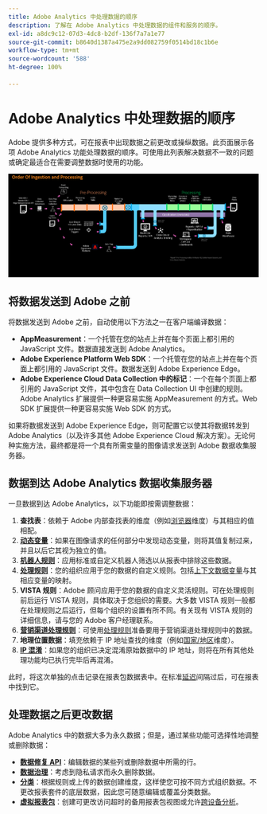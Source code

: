 ```yaml
---
title: Adobe Analytics 中处理数据的顺序
description: 了解在 Adobe Analytics 中处理数据的组件和服务的顺序。
exl-id: a8dc9c12-07d3-4dc8-b2df-136f7a7a1e77
source-git-commit: b8640d1387a475e2a9dd082759f0514bd18c1b6e
workflow-type: tm+mt
source-wordcount: '588'
ht-degree: 100%

---
```


# Adobe Analytics 中处理数据的顺序

Adobe 提供多种方式，可在报表中出现数据之前更改或操纵数据。此页面展示各项 Adobe Analytics 功能处理数据的顺序。可使用此列表解决数据不一致的问题或确定最适合在需要调整数据时使用的功能。

![处理顺序](assets/processing-order.png)

## 将数据发送到 Adobe 之前

将数据发送到 Adobe 之前，自动使用以下方法之一在客户端编译数据：

* **AppMeasurement**：一个托管在您的站点上并在每个页面上都引用的 JavaScript 文件。数据直接发送到 Adobe Analytics。
* **Adobe Experience Platform Web SDK**：一个托管在您的站点上并在每个页面上都引用的 JavaScript 文件。数据发送到 Adobe Experience Edge。
* **Adobe Experience Cloud Data Collection 中的标记**：一个在每个页面上都引用的 JavaScript 文件，其中包含在 Data Collection UI 中创建的规则。Adobe Analytics 扩展提供一种更容易实施 AppMeasurement 的方式。Web SDK 扩展提供一种更容易实施 Web SDK 的方式。

如果将数据发送到 Adobe Experience Edge，则可配置它以使其将数据转发到 Adobe Analytics（以及许多其他 Adobe Experience Cloud 解决方案）。无论何种实施方法，最终都是将一个具有所需变量的图像请求发送到 Adobe 数据收集服务器。

## 数据到达 Adobe Analytics 数据收集服务器

一旦数据到达 Adobe Analytics，以下功能即按需调整数据：

1. **查找表**：依赖于 Adobe 内部查找表的维度（例如[浏览器](/help/components/dimensions/browser.md)维度）与其相应的值相配。
2. [**动态变量**](/help/implement/vars/page-vars/dynamic-variables.md)：如果在图像请求的任何部分中发现动态变量，则将其值复制过来，并且以后它其视为独立的值。
3. [**机器人规则**](/help/admin/admin/c-manage-report-suites/c-edit-report-suites/general/bot-removal/bot-rules.md)：应用标准或自定义机器人筛选以从报表中排除这些数据。
4. [**处理规则**](/help/admin/admin/c-manage-report-suites/c-edit-report-suites/general/c-processing-rules/processing-rules.md)：您的组织应用于您的数据的自定义规则。包括[上下文数据变量](/help/implement/vars/page-vars/contextdata.md)与其相应变量的映射。
5. **VISTA 规则**：Adobe 顾问应用于您的数据的自定义灵活规则。可在处理规则前后运行 VISTA 规则，具体取决于您组织的需要。大多数 VISTA 规则一般都在处理规则之后运行，但每个组织的设置有所不同。有关现有 VISTA 规则的详细信息，请与您的 Adobe 客户经理联系。
6. [**营销渠道处理规则**](/help/admin/admin/c-manage-report-suites/c-edit-report-suites/marketing-channels/c-rules.md)：可使用[处理规则](/help/admin/admin/c-manage-report-suites/c-edit-report-suites/general/c-processing-rules/processing-rules.md)准备要用于营销渠道处理规则中的数据。
7. **地理位置数据**：填充依赖于 IP 地址查找的维度（例如[国家/地区](/help/components/dimensions/countries.md)维度）。
8. [**IP 混淆**](/help/admin/admin/c-manage-report-suites/c-edit-report-suites/general/general-acct-settings-admin.md)：如果您的组织已决定混淆原始数据中的 IP 地址，则将在所有其他处理功能均已执行完毕后再混淆。

此时，将这次单独的点击记录在报表包数据表中。在标准[延迟](latency.md)间隔过后，可在报表中找到它。

## 处理数据之后更改数据

Adobe Analytics 中的数据大多为永久数据；但是，通过某些功能可选择性地调整或删除数据：

* [**数据修复 API**](https://developer.adobe.com/analytics-apis/docs/2.0/guides/endpoints/data-repair/)：编辑数据的某些列或删除数据中所需的行。
* [**数据治理**](/help/admin/admin/c-data-governance/an-gdpr-workflow.md)：考虑到隐私请求而永久删除数据。
* [**分类**](/help/components/classifications/c-classifications.md)：根据规则或上传的数据创建维度，这样使您可按不同方式组织数据。不更改报表套件的底层数据，因此您可随意编辑或覆盖分类数据。
* [**虚拟报表包**](/help/components/vrs/vrs-about.md)：创建可更改访问超时的备用报表包视图或允许[跨设备分析](/help/components/cda/overview.md)。
